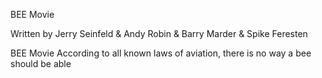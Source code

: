 BEE Movie

Written by Jerry Seinfeld & Andy Robin & Barry Marder & Spike Feresten


BEE Movie
According to all known laws of aviation, there is no way a bee should be able